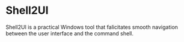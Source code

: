 # Shell2UI
Shell2UI is a practical Windows tool that falicitates smooth navigation between the user interface and the command shell.
